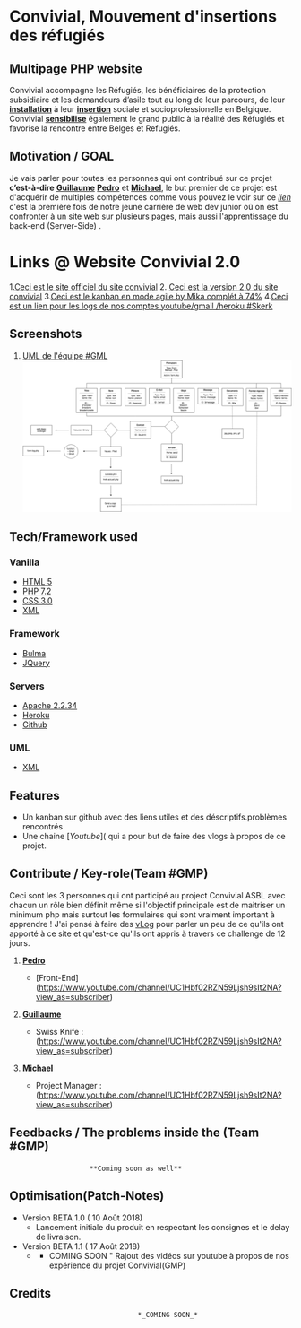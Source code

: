 
# Convivial, Mouvement d'insertions des réfugiés
## Multipage PHP website

Convivial accompagne les Réfugiés, les bénéficiaires de la protection subsidiaire et les demandeurs d’asile tout au long de leur parcours, de leur [**installation**](https://www.convivial.be/category/sinstaller/) à leur [**insertion**](https://www.convivial.be/category/sinserer/) sociale et socioprofessionelle en Belgique. Convivial [**sensibilise**](https://www.convivial.be/category/sensibiliser/) également le grand public à la réalité des Réfugiés et favorise la rencontre entre Belges et Refugiés.

## Motivation / GOAL

Je vais parler pour toutes les personnes qui ont contribué sur ce projet **c’est-à-dire** [**Guillaume**](https://github.com/Guillaume-Kreit)  [**Pedro**](https://github.com/pedroseromenho) et [**Michael**](https://github.com/mickeymike33), le but premier de ce projet est d'acquérir de multiples compétences  comme vous pouvez le voir sur ce [*lien*](https://github.com/becodeorg/Johnson2/tree/master/projets/multipage-website-in-php) c'est la première fois de notre jeune carrière de web dev junior oû on est confronter à un site web sur plusieurs pages, mais aussi l'apprentissage du back-end (Server-Side) .


# Links @ Website Convivial 2.0
1.[Ceci est le site officiel du site convivial](https://www.convivial.be/)
2. [Ceci est la version 2.0 du site convivial](http://convivial-asbl.herokuapp.com/index.php "http://convivial-asbl.herokuapp.com/index.php")
3.[Ceci est le kanban en mode agile by Mika complét à 74%](https://github.com/mickeymike33/Conviviale-ASBL/projects/1)
4.[Ceci est un lien pour les logs de nos comptes youtube/gmail /heroku #Skerk](https://we.tl/T7zJLmIFOa)


## Screenshots

1. [UML de l'équipe #GML](https://contattafiles.s3.us-west-1.amazonaws.com/tnt14094/LXztqaLXIefe6Ls/forms.png)
![uml](forms/forms.png)




## Tech/Framework used

### Vanilla

- [HTML 5](https://developer.mozilla.org/en-US/docs/Web/Guide/HTML/HTML5)
- [PHP 7.2](http://php.net/releases/7_2_0.php)
- [CSS 3.0](https://developer.mozilla.org/en-US/docs/Web/CSS/CSS3)
- [XML](https://www.w3.org/XML/)

### Framework

- [Bulma](https://bulma.io/)
- [JQuery](https://github.com/jquery/jquery)

### Servers

- [Apache 2.2.34](https://httpd.apache.org/)
- [Heroku](https://www.heroku.com/)
- [Github](https://github.com)

### UML

- [XML](https://www.w3.org/XML/)



## Features

- Un kanban sur github avec des liens utiles et des déscriptifs.problèmes rencontrés
- Une chaine [*Youtube*]( qui a pour but de faire des vlogs à propos de ce projet.



## Contribute / Key-role(Team #GMP)

Ceci sont les 3 personnes qui ont participé au project Convivial ASBL avec chacun un rôle bien définit même si l'objectif principale est de maitriser un minimum php mais surtout les formulaires qui sont vraiment important à apprendre ! J'ai pensé à faire des [vLog](https://www.youtube.com/channel/UC1Hbf02RZN59Ljsh9sIt2NA?view_as=subscriber) pour parler un peu de ce qu'ils ont apporté à ce site et qu'est-ce qu'ils ont appris à travers ce challenge de 12 jours.

1.  [**Pedro**](https://github.com/pedroseromenho)
	- [Front-End] (https://www.youtube.com/channel/UC1Hbf02RZN59Ljsh9sIt2NA?view_as=subscriber)

2. [**Guillaume**](https://github.com/Guillaume-Kreit)
	- Swiss Knife :(https://www.youtube.com/channel/UC1Hbf02RZN59Ljsh9sIt2NA?view_as=subscriber)
3.  [**Michael**](https://github.com/mickeymike33)
	- Project Manager :(https://www.youtube.com/channel/UC1Hbf02RZN59Ljsh9sIt2NA?view_as=subscriber)


## Feedbacks / The problems inside the (Team #GMP)

						**Coming soon as well**

## Optimisation(Patch-Notes)

- Version BETA 1.0 ( 10 Août 2018)
	- Lancement initiale du produit en respectant les consignes et le delay de livraison.
- Version BETA 1.1 ( 17 Août 2018)
	- - COMING SOON " Rajout des vidéos sur youtube à propos de nos expérience du projet Convivial(GMP)

## Credits

									*_COMING SOON_*

